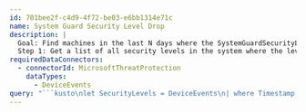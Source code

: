 ```yaml
---
id: 701bee2f-c4d9-4f72-be03-e6bb1314e71c
name: System Guard Security Level Drop
description: |
  Goal: Find machines in the last N days where the SystemGuardSecurityLevel value NOW is less than it was BEFORE.
  Step 1: Get a list of all security levels in the system where the level is not null.
requiredDataConnectors:
  - connectorId: MicrosoftThreatProtection
    dataTypes:
      - DeviceEvents
query: "```kusto\nlet SecurityLevels = DeviceEvents\n| where Timestamp >= ago(7d)\n| where ActionType == \"DeviceBootAttestationInfo\"\n| extend AdditionalFieldData = parse_json(AdditionalFields)\n| project DeviceId, Timestamp, SystemGuardSecurityLevel = toint(AdditionalFieldData.SystemGuardSecurityLevel), ReportId\n| where isnotnull(SystemGuardSecurityLevel);\n// Step 2: Get the *latest* record for *each* machine from the SecurityLevels table\nlet LatestLevelsPerMachine = SecurityLevels\n // This is going to be the most recent event\n| summarize arg_max(Timestamp, SystemGuardSecurityLevel) by DeviceId\n| project DeviceId, LatestSystemGuardSecurityLevel=SystemGuardSecurityLevel, LatestEventTime=Timestamp;\n// Step 3: Join the two tables together where the LatestSystemGuardSecurityLevel is LESS than the SystemGuardSecurityLevel \nlet MachinesExhibitingSecurityLevelDrop = LatestLevelsPerMachine\n| join (\n SecurityLevels\n) on DeviceId\n| project-away DeviceId1\n| where LatestSystemGuardSecurityLevel < SystemGuardSecurityLevel \n| summarize arg_max(Timestamp, LatestSystemGuardSecurityLevel, SystemGuardSecurityLevel, LatestEventTime, ReportId) by DeviceId;\nMachinesExhibitingSecurityLevelDrop\n```"
---
```


